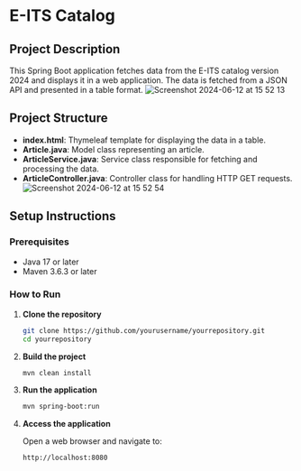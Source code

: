 # E-ITS Catalog

## Project Description

This Spring Boot application fetches data from the E-ITS catalog version 2024 and displays it in a web application. The data is fetched from a JSON API and presented in a table format.
![Screenshot 2024-06-12 at 15 52 13](https://github.com/5OO/e-its/assets/27925052/f7578a0a-81ae-46d0-938d-f1d6b388597f)

## Project Structure

- **index.html**: Thymeleaf template for displaying the data in a table.
- **Article.java**: Model class representing an article.
- **ArticleService.java**: Service class responsible for fetching and processing the data.
- **ArticleController.java**: Controller class for handling HTTP GET requests.
![Screenshot 2024-06-12 at 15 52 54](https://github.com/5OO/e-its/assets/27925052/278957a9-b5fd-4831-86fb-683286e15aab)
 
## Setup Instructions

### Prerequisites

- Java 17 or later
- Maven 3.6.3 or later

### How to Run

1. **Clone the repository**

   ```sh
   git clone https://github.com/yourusername/yourrepository.git
   cd yourrepository
2. **Build the project**

    ```sh
    mvn clean install
    ```
3. **Run the application**

    ```sh
    mvn spring-boot:run
    ```
4. **Access the application**

    Open a web browser and navigate to:

    ```sh
    http://localhost:8080
    ```
